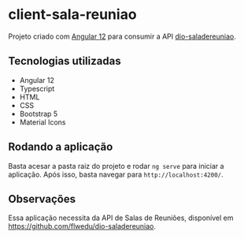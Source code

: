 # client-sala-reuniao

Projeto criado com [Angular 12](https://github.com/angular/) para consumir a API [dio-saladereuniao](https://github.com/flwedu/dio-saladereuniao).

## Tecnologias utilizadas
- Angular 12
- Typescript
- HTML
- CSS
- Bootstrap 5
- Material Icons

## Rodando a aplicação

Basta acesar a pasta raiz do projeto e rodar `ng serve` para iniciar a aplicação. Após isso, basta navegar para `http://localhost:4200/`. 

## Observações

Essa aplicação necessita da API de Salas de Reuniões, disponível em https://github.com/flwedu/dio-saladereuniao.
